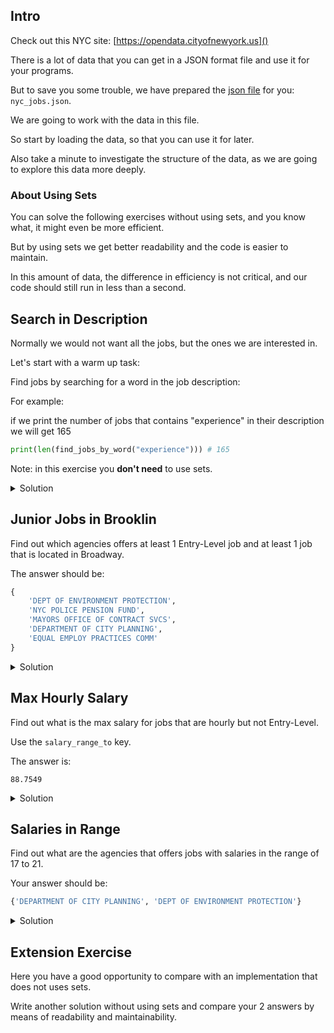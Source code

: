 ## Intro
Check out this NYC site:  [https://opendata.cityofnewyork.us]()



There is a lot of data that you can get in a JSON format file and use it for your programs.

But to save you some trouble, we have prepared the [json file](https://github.com/Elevationacademy/data-for-python-lessons/blob/master/nyc_jobs.json) for you: `nyc_jobs.json`.





We are going to work with the data in this file.

So start by loading the data, so that you can use it for later.

Also take a minute to investigate the structure of the data, as we are going to explore this data more deeply.



### About Using Sets

You can solve the following exercises without using sets, and you know what, it might even be more efficient.

But by using sets we get better readability and the code is easier to maintain.

In this amount of data, the difference in efficiency is not critical, and our code should still run in less than a second.

## Search in Description
Normally we would not want all the jobs, but the ones we are interested in.



Let's start with a warm up task:

Find jobs by searching for a word in the job description:



For example:

if we print the number of jobs that contains "experience" in their description we will get 165
```python
print(len(find_jobs_by_word("experience"))) # 165
```
Note: in this exercise you **don't need** to use sets.

<details>
<summary>Solution</summary>
<div> 

```python
def find_jobs_by_word(word):
    return [job for job in jobs if word in job.get("job_description")]
    
print(len(find_jobs_by_word("experience"))) # 165
```
</div>
</details>


## Junior Jobs in Brooklin
Find out which agencies offers at least 1 Entry-Level job and at least 1 job that is located in Broadway.



The answer should be:
```python
{
    'DEPT OF ENVIRONMENT PROTECTION',
    'NYC POLICE PENSION FUND',
    'MAYORS OFFICE OF CONTRACT SVCS',
    'DEPARTMENT OF CITY PLANNING',
    'EQUAL EMPLOY PRACTICES COMM'
}
```
<details>
<summary>Solution</summary>
<div> 

```python
# which agencies offers Entry-Level jobs and jobs that are located in Broadway (not neccesarily the same job)
# this does not mean that an agency needs to have a job in entry level and in Broadway
entry_level_jobs = set([job["agency"] for job in jobs if job["career_level"] == "Entry-Level"])
not_in_brooklin = set([job["agency"] for job in jobs if "Broadway" in job["work_location"]])

result = (entry_level_jobs & not_in_brooklin)
print("broadway", result)
```
</div>
</details>

## Max Hourly Salary
Find out what is the max salary for jobs that are hourly but not Entry-Level.

Use the `salary_range_to` key.


The answer is:
```
88.7549
```
<details>
<summary>Solution</summary>
<div> 

```python
import json

jobs = None

with open("nyc_jobs.json") as file:
    jobs = json.load(file)


Entry-Level
hourly = set([job["salary_range_to"] for job in jobs if job["salary_frequency"] == "Hourly"])
entry_level = set([job["salary_range_to"] for job in jobs if job["career_level"] != "Entry-Level"])
res = hourly & entry_level
print("max", max(res))
```
</div>
</details>


## Salaries in Range
Find out what are the agencies that offers jobs with salaries in the range of 17 to 21.



Your answer should be: 
```python
{'DEPARTMENT OF CITY PLANNING', 'DEPT OF ENVIRONMENT PROTECTION'}
```
<details>
<summary>Solution</summary>
<div> 

```python
def is_in_range(job, from_, to):
    is_above_min = float(job.get("salary_range_from")) >= from_
    is_below_max = float(job.get("salary_range_to")) <= to
    return is_above_min and is_below_max

salary_min = 17
salary_max = 18
agencies_in_range = [job["agency"] for job in jobs if is_in_range(job, salary_min, salary_max)]
print("in range", (set(agencies_in_range)))
```
</div>
</details>


## Extension Exercise

Here you have a good opportunity to compare with an implementation that does not uses sets.

Write another solution without using sets and compare your 2 answers by means of readability and maintainability.